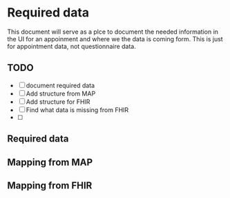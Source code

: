 # Required data

This document will serve as a plce to document the needed information in the UI for an appoinment and where we the data is coming form. This is just for appointment data, not questionnaire data.

## TODO

- [ ] document required data
- [ ] Add structure from MAP
- [ ] Add structure for FHIR
- [ ] Find what data is missing from FHIR
- [ ]

## Required data

## Mapping from MAP

## Mapping from FHIR
